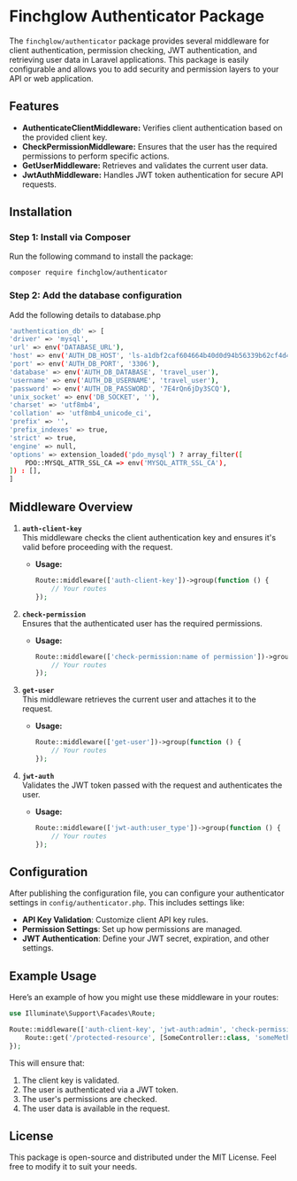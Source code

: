 # Finchglow Authenticator Package

The `finchglow/authenticator` package provides several middleware for client authentication, permission checking, JWT authentication, and retrieving user data in Laravel applications. This package is easily configurable and allows you to add security and permission layers to your API or web application.

## Features

- **AuthenticateClientMiddleware:** Verifies client authentication based on the provided client key.
- **CheckPermissionMiddleware:** Ensures that the user has the required permissions to perform specific actions.
- **GetUserMiddleware:** Retrieves and validates the current user data.
- **JwtAuthMiddleware:** Handles JWT token authentication for secure API requests.

## Installation

### Step 1: Install via Composer

Run the following command to install the package:

```bash
composer require finchglow/authenticator
```

### Step 2: Add the database configuration

Add the following details to database.php
```bash
'authentication_db' => [
'driver' => 'mysql',
'url' => env('DATABASE_URL'),
'host' => env('AUTH_DB_HOST', 'ls-a1dbf2caf604664b40d0d94b56339b62cf4d4676.cijcl8if98pr.us-east-1.rds.amazonaws.com'),
'port' => env('AUTH_DB_PORT', '3306'),
'database' => env('AUTH_DB_DATABASE', 'travel_user'),
'username' => env('AUTH_DB_USERNAME', 'travel_user'),
'password' => env('AUTH_DB_PASSWORD', '7E4rQn6jDy3SCQ'),
'unix_socket' => env('DB_SOCKET', ''),
'charset' => 'utf8mb4',
'collation' => 'utf8mb4_unicode_ci',
'prefix' => '',
'prefix_indexes' => true,
'strict' => true,
'engine' => null,
'options' => extension_loaded('pdo_mysql') ? array_filter([
    PDO::MYSQL_ATTR_SSL_CA => env('MYSQL_ATTR_SSL_CA'),
]) : [],
]
```

## Middleware Overview

1. **`auth-client-key`**  
   This middleware checks the client authentication key and ensures it's valid before proceeding with the request.
   - **Usage:**
     ```php
     Route::middleware(['auth-client-key'])->group(function () {
         // Your routes
     });
     ```

2. **`check-permission`**  
   Ensures that the authenticated user has the required permissions.
   - **Usage:**
     ```php
     Route::middleware(['check-permission:name of permission'])->group(function () {
         // Your routes
     });
     ```

3. **`get-user`**  
   This middleware retrieves the current user and attaches it to the request.
   - **Usage:**
     ```php
     Route::middleware(['get-user'])->group(function () {
         // Your routes
     });
     ```

4. **`jwt-auth`**  
   Validates the JWT token passed with the request and authenticates the user.
   - **Usage:**
     ```php
     Route::middleware(['jwt-auth:user_type'])->group(function () {
         // Your routes
     });
     ```

## Configuration

After publishing the configuration file, you can configure your authenticator settings in `config/authenticator.php`. This includes settings like:

- **API Key Validation**: Customize client API key rules.
- **Permission Settings**: Set up how permissions are managed.
- **JWT Authentication**: Define your JWT secret, expiration, and other settings.

## Example Usage

Here’s an example of how you might use these middleware in your routes:

```php
use Illuminate\Support\Facades\Route;

Route::middleware(['auth-client-key', 'jwt-auth:admin', 'check-permission:create airport', 'get-user'])->group(function () {
    Route::get('/protected-resource', [SomeController::class, 'someMethod']);
});
```

This will ensure that:
1. The client key is validated.
2. The user is authenticated via a JWT token.
3. The user's permissions are checked.
4. The user data is available in the request.

## License

This package is open-source and distributed under the MIT License. Feel free to modify it to suit your needs.

